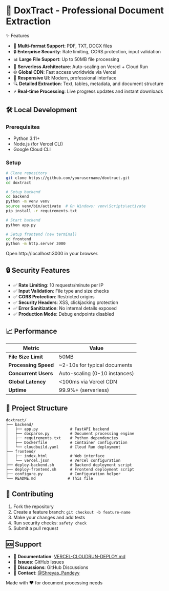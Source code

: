 # 📄 DoxTract - Professional Document Extraction

✨ Features

- 📄 **Multi-format Support**: PDF, TXT, DOCX files
- 🔒 **Enterprise Security**: Rate limiting, CORS protection, input validation
- 📊 **Large File Support**: Up to 50MB file processing
- 🚀 **Serverless Architecture**: Auto-scaling on Vercel + Cloud Run
- 🌐 **Global CDN**: Fast access worldwide via Vercel
- 📱 **Responsive UI**: Modern, professional interface
- 🔍 **Detailed Extraction**: Text, tables, metadata, and document structure
- ⚡ **Real-time Processing**: Live progress updates and instant downloads

## 🛠️ Local Development

### Prerequisites

- Python 3.11+
- Node.js (for Vercel CLI)
- Google Cloud CLI

### Setup

```bash
# Clone repository
git clone https://github.com/yourusername/doxtract.git
cd doxtract

# Setup backend
cd backend
python -m venv venv
source venv/bin/activate  # On Windows: venv\Scripts\activate
pip install -r requirements.txt

# Start backend
python app.py
```

```bash
# Setup frontend (new terminal)
cd frontend
python -m http.server 3000
```

Open http://localhost:3000 in your browser.

## 🔒 Security Features

- ✅ **Rate Limiting**: 10 requests/minute per IP
- ✅ **Input Validation**: File type and size checks
- ✅ **CORS Protection**: Restricted origins
- ✅ **Security Headers**: XSS, clickjacking protection
- ✅ **Error Sanitization**: No internal details exposed
- ✅ **Production Mode**: Debug endpoints disabled

## 📈 Performance

| Metric                     | Value                         |
| -------------------------- | ----------------------------- |
| **File Size Limit**  | 50MB                          |
| **Processing Speed** | ~2-10s for typical documents  |
| **Concurrent Users** | Auto-scaling (0-10 instances) |
| **Global Latency**   | <100ms via Vercel CDN         |
| **Uptime**           | 99.9%+ (serverless)           |

## 📁 Project Structure

```
doxtract/
├── backend/
│   ├── app.py              # FastAPI backend
│   ├── docparse.py         # Document processing engine
│   ├── requirements.txt    # Python dependencies
│   ├── Dockerfile          # Container configuration
│   └── cloudbuild.yaml     # Cloud Run deployment
├── frontend/
│   ├── index.html          # Web interface
│   └── vercel.json         # Vercel configuration
├── deploy-backend.sh       # Backend deployment script
├── deploy-frontend.sh      # Frontend deployment script
├── configure.py            # Configuration helper
└── README.md              # This file
```

## 🤝 Contributing

1. Fork the repository
2. Create a feature branch: `git checkout -b feature-name`
3. Make your changes and add tests
4. Run security checks: `safety check`
5. Submit a pull request

## 🆘 Support

- 📖 **Documentation**: [VERCEL-CLOUDRUN-DEPLOY.md](VERCEL-CLOUDRUN-DEPLOY.md)
- 🐛 **Issues**: GitHub Issues
- 💬 **Discussions**: GitHub Discussions
- 📧 **Contact**: [@Shreyas_Pandeyy](https://x.com/Shreyas_Pandeyy)

Made with ❤️ for document processing needs
